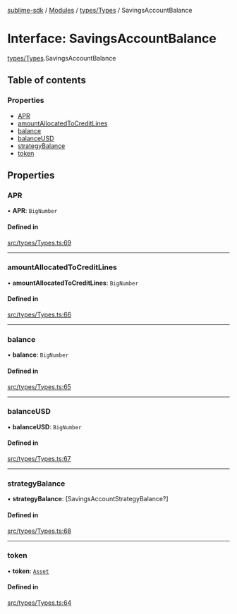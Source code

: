[sublime-sdk](../README.md) / [Modules](../modules.md) / [types/Types](../modules/types_Types.md) / SavingsAccountBalance

# Interface: SavingsAccountBalance

[types/Types](../modules/types_Types.md).SavingsAccountBalance

## Table of contents

### Properties

- [APR](types_Types.SavingsAccountBalance.md#apr)
- [amountAllocatedToCreditLines](types_Types.SavingsAccountBalance.md#amountallocatedtocreditlines)
- [balance](types_Types.SavingsAccountBalance.md#balance)
- [balanceUSD](types_Types.SavingsAccountBalance.md#balanceusd)
- [strategyBalance](types_Types.SavingsAccountBalance.md#strategybalance)
- [token](types_Types.SavingsAccountBalance.md#token)

## Properties

### APR

• **APR**: `BigNumber`

#### Defined in

[src/types/Types.ts:69](https://github.com/sublime-finance/sublime-sdk/blob/9e19ccf/src/types/Types.ts#L69)

___

### amountAllocatedToCreditLines

• **amountAllocatedToCreditLines**: `BigNumber`

#### Defined in

[src/types/Types.ts:66](https://github.com/sublime-finance/sublime-sdk/blob/9e19ccf/src/types/Types.ts#L66)

___

### balance

• **balance**: `BigNumber`

#### Defined in

[src/types/Types.ts:65](https://github.com/sublime-finance/sublime-sdk/blob/9e19ccf/src/types/Types.ts#L65)

___

### balanceUSD

• **balanceUSD**: `BigNumber`

#### Defined in

[src/types/Types.ts:67](https://github.com/sublime-finance/sublime-sdk/blob/9e19ccf/src/types/Types.ts#L67)

___

### strategyBalance

• **strategyBalance**: [SavingsAccountStrategyBalance?]

#### Defined in

[src/types/Types.ts:68](https://github.com/sublime-finance/sublime-sdk/blob/9e19ccf/src/types/Types.ts#L68)

___

### token

• **token**: [`Asset`](types_Types.Asset.md)

#### Defined in

[src/types/Types.ts:64](https://github.com/sublime-finance/sublime-sdk/blob/9e19ccf/src/types/Types.ts#L64)
